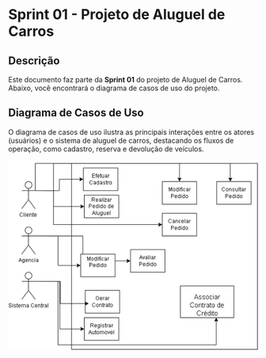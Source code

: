 # Sprint 01 - Projeto de Aluguel de Carros

## Descrição

Este documento faz parte da **Sprint 01** do projeto de Aluguel de Carros. Abaixo, você encontrará o diagrama de casos de uso do projeto.

## Diagrama de Casos de Uso

O diagrama de casos de uso ilustra as principais interações entre os atores (usuários) e o sistema de aluguel de carros, destacando os fluxos de operação, como cadastro, reserva e devolução de veículos.

<p align="center">
  <img src="..//Lab02S01/imagens/ProjLab2-CasoDeUso.drawio.png" alt="Diagrama de Casos de Uso" width="600">
</p>
